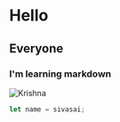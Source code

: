 # Hello
## Everyone
### I'm learning markdown

![Krishna](https://images.pexels.com/photos/674010/pexels-photo-674010.jpeg?auto=compress&cs=tinysrgb&w=1260&h=750&dpr=1)

``` javascript
let name = sivasai;
```
